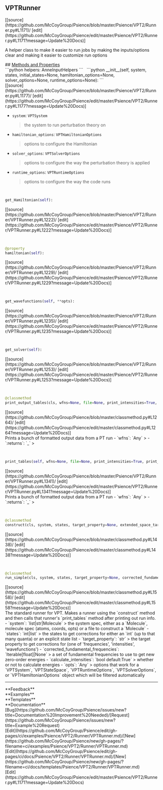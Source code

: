 ## <a id="Psience.VPT2.Runner.VPTRunner">VPTRunner</a> 

<div class="docs-source-link" markdown="1">
[[source](https://github.com/McCoyGroup/Psience/blob/master/Psience/VPT2/Runner.py#L1171)/
[edit](https://github.com/McCoyGroup/Psience/edit/master/Psience/VPT2/Runner.py#L1171?message=Update%20Docs)]
</div>

A helper class to make it easier to run jobs by making the inputs/options
clear and making it easier to customize run options







<div class="collapsible-section">
 <div class="collapsible-section collapsible-section-header" markdown="1">
## <a class="collapse-link" data-toggle="collapse" href="#methods" markdown="1"> Methods and Properties</a> <a class="float-right" data-toggle="collapse" href="#methods"><i class="fa fa-chevron-down"></i></a>
 </div>
 <div class="collapsible-section collapsible-section-body collapse show" id="methods" markdown="1">
 ```python
helpers: AnneInputHelpers
```
<a id="Psience.VPT2.Runner.VPTRunner.__init__" class="docs-object-method">&nbsp;</a> 
```python
__init__(self, system, states, initial_states=None, hamiltonian_options=None, solver_options=None, runtime_options=None): 
```
<div class="docs-source-link" markdown="1">
[[source](https://github.com/McCoyGroup/Psience/blob/master/Psience/VPT2/Runner.py#L1177)/
[edit](https://github.com/McCoyGroup/Psience/edit/master/Psience/VPT2/Runner.py#L1177?message=Update%20Docs)]
</div>

  - `system`: `VPTSystem`
    > the system to run perturbation theory on
  - `hamiltonian_options`: `VPTHamiltonianOptions`
    > options to configure the Hamiltonian
  - `solver_options`: `VPTSolverOptions`
    > options to configure the way the perturbation theory is applied
  - `runtime_options`: `VPTRuntimeOptions`
    > options to configure the way the code runs


<a id="Psience.VPT2.Runner.VPTRunner.get_Hamiltonian" class="docs-object-method">&nbsp;</a> 
```python
get_Hamiltonian(self): 
```
<div class="docs-source-link" markdown="1">
[[source](https://github.com/McCoyGroup/Psience/blob/master/Psience/VPT2/Runner/VPTRunner.py#L1222)/
[edit](https://github.com/McCoyGroup/Psience/edit/master/Psience/VPT2/Runner/VPTRunner.py#L1222?message=Update%20Docs)]
</div>


<a id="Psience.VPT2.Runner.VPTRunner.hamiltonian" class="docs-object-method">&nbsp;</a> 
```python
@property
hamiltonian(self): 
```
<div class="docs-source-link" markdown="1">
[[source](https://github.com/McCoyGroup/Psience/blob/master/Psience/VPT2/Runner/VPTRunner.py#L1229)/
[edit](https://github.com/McCoyGroup/Psience/edit/master/Psience/VPT2/Runner/VPTRunner.py#L1229?message=Update%20Docs)]
</div>


<a id="Psience.VPT2.Runner.VPTRunner.get_wavefunctions" class="docs-object-method">&nbsp;</a> 
```python
get_wavefunctions(self, **opts): 
```
<div class="docs-source-link" markdown="1">
[[source](https://github.com/McCoyGroup/Psience/blob/master/Psience/VPT2/Runner/VPTRunner.py#L1235)/
[edit](https://github.com/McCoyGroup/Psience/edit/master/Psience/VPT2/Runner/VPTRunner.py#L1235?message=Update%20Docs)]
</div>


<a id="Psience.VPT2.Runner.VPTRunner.get_solver" class="docs-object-method">&nbsp;</a> 
```python
get_solver(self): 
```
<div class="docs-source-link" markdown="1">
[[source](https://github.com/McCoyGroup/Psience/blob/master/Psience/VPT2/Runner/VPTRunner.py#L1253)/
[edit](https://github.com/McCoyGroup/Psience/edit/master/Psience/VPT2/Runner/VPTRunner.py#L1253?message=Update%20Docs)]
</div>


<a id="Psience.VPT2.Runner.VPTRunner.print_output_tables" class="docs-object-method">&nbsp;</a> 
```python
@classmethod
print_output_tables(cls, wfns=None, file=None, print_intensities=True, print_energies=True, print_energy_corrections=True, print_transition_moments=True, operators=None, logger=None, sep_char='=', sep_len=100): 
```
<div class="docs-source-link" markdown="1">
[[source](https://github.com/McCoyGroup/Psience/blob/master/classmethod.py#L1264)/
[edit](https://github.com/McCoyGroup/Psience/edit/master/classmethod.py#L1264?message=Update%20Docs)]
</div>
Prints a bunch of formatted output data from a PT run
  - `wfns`: `Any`
    > 
  - `:returns`: `_`
    >


<a id="Psience.VPT2.Runner.VPTRunner.print_tables" class="docs-object-method">&nbsp;</a> 
```python
print_tables(self, wfns=None, file=None, print_intensities=True, print_energy_corrections=True, print_transition_moments=True, operators=None, logger=None, sep_char='=', sep_len=100): 
```
<div class="docs-source-link" markdown="1">
[[source](https://github.com/McCoyGroup/Psience/blob/master/Psience/VPT2/Runner/VPTRunner.py#L1341)/
[edit](https://github.com/McCoyGroup/Psience/edit/master/Psience/VPT2/Runner/VPTRunner.py#L1341?message=Update%20Docs)]
</div>
Prints a bunch of formatted output data from a PT run
  - `wfns`: `Any`
    > 
  - `:returns`: `_`
    >


<a id="Psience.VPT2.Runner.VPTRunner.construct" class="docs-object-method">&nbsp;</a> 
```python
@classmethod
construct(cls, system, states, target_property=None, extended_space_target_property=None, basis_filters=None, initial_states=None, corrected_fundamental_frequencies=None, **opts): 
```
<div class="docs-source-link" markdown="1">
[[source](https://github.com/McCoyGroup/Psience/blob/master/classmethod.py#L1438)/
[edit](https://github.com/McCoyGroup/Psience/edit/master/classmethod.py#L1438?message=Update%20Docs)]
</div>


<a id="Psience.VPT2.Runner.VPTRunner.run_simple" class="docs-object-method">&nbsp;</a> 
```python
@classmethod
run_simple(cls, system, states, target_property=None, corrected_fundamental_frequencies=None, calculate_intensities=True, plot_spectrum=False, operators=None, **opts): 
```
<div class="docs-source-link" markdown="1">
[[source](https://github.com/McCoyGroup/Psience/blob/master/classmethod.py#L1558)/
[edit](https://github.com/McCoyGroup/Psience/edit/master/classmethod.py#L1558?message=Update%20Docs)]
</div>
The standard runner for VPT.
Makes a runner using the `construct` method and then calls that
runner's `print_tables` method after printing out run info.
  - `system`: `list|str|Molecule`
    > the system spec, either as a `Molecule`, molecule spec (atoms, coords, opts) or a file to construct a `Molecule`
  - `states`: `int|list`
    > the states to get corrections for either an `int` (up to that many quanta) or an explicit state list
  - `target_property`: `str`
    > the target property to get corrections for (one of 'frequencies', 'intensities', 'wavefunctions')
  - `corrected_fundamental_frequencies`: `Iterable[float]|None`
    > a set of fundamental frequencies to use to get new zero-order energies
  - `calculate_intensities`: `bool default:True`
    > whether or not to calculate energies
  - `opts`: `Any`
    > options that work for a `VPTSystem`, `VPTStateSpace`, `VPTRuntimeOptions`, `VPTSolverOptions`, or `VPTHamiltonianOptions` object which will be filtered automatically
 </div>
</div>












---


<div markdown="1" class="text-secondary">
<div class="container">
  <div class="row">
   <div class="col" markdown="1">
**Feedback**   
</div>
   <div class="col" markdown="1">
**Examples**   
</div>
   <div class="col" markdown="1">
**Templates**   
</div>
   <div class="col" markdown="1">
**Documentation**   
</div>
   <div class="col" markdown="1">
   
</div>
   <div class="col" markdown="1">
   
</div>
   <div class="col" markdown="1">
   
</div>
</div>
  <div class="row">
   <div class="col" markdown="1">
[Bug](https://github.com/McCoyGroup/Psience/issues/new?title=Documentation%20Improvement%20Needed)/[Request](https://github.com/McCoyGroup/Psience/issues/new?title=Example%20Request)   
</div>
   <div class="col" markdown="1">
[Edit](https://github.com/McCoyGroup/Psience/edit/gh-pages/ci/examples/Psience/VPT2/Runner/VPTRunner.md)/[New](https://github.com/McCoyGroup/Psience/new/gh-pages/?filename=ci/examples/Psience/VPT2/Runner/VPTRunner.md)   
</div>
   <div class="col" markdown="1">
[Edit](https://github.com/McCoyGroup/Psience/edit/gh-pages/ci/docs/Psience/VPT2/Runner/VPTRunner.md)/[New](https://github.com/McCoyGroup/Psience/new/gh-pages/?filename=ci/docs/templates/Psience/VPT2/Runner/VPTRunner.md)   
</div>
   <div class="col" markdown="1">
[Edit](https://github.com/McCoyGroup/Psience/edit/master/Psience/VPT2/Runner.py#L1171?message=Update%20Docs)   
</div>
   <div class="col" markdown="1">
   
</div>
   <div class="col" markdown="1">
   
</div>
   <div class="col" markdown="1">
   
</div>
</div>
</div>
</div>